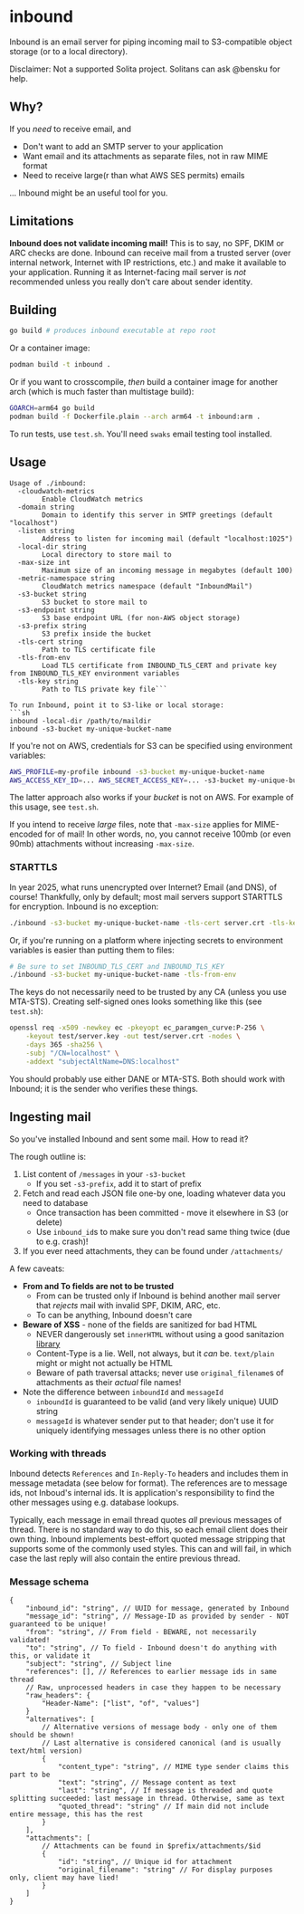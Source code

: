# inbound
Inbound is an email server for piping incoming mail to S3-compatible object
storage (or to a local directory).

Disclaimer: Not a supported Solita project. Solitans can ask @bensku for help.

## Why?
If you *need* to receive email, and
* Don't want to add an SMTP server to your application
* Want email and its attachments as separate files, not in raw MIME format
* Need to receive large(r than what AWS SES permits) emails

... Inbound might be an useful tool for you.

## Limitations
**Inbound does not validate incoming mail!** This is to say, no SPF, DKIM or
ARC checks are done. Inbound can receive mail from a trusted server
(over internal network, Internet with IP restrictions, etc.) and make it
available to your application. Running it as Internet-facing mail server is
*not* recommended unless you really don't care about sender identity.

## Building
```sh
go build # produces inbound executable at repo root
```

Or a container image:
```sh
podman build -t inbound .
```

Or if you want to crosscompile, *then* build a container image for another
arch (which is much faster than multistage build):
```sh
GOARCH=arm64 go build
podman build -f Dockerfile.plain --arch arm64 -t inbound:arm .
```

To run tests, use `test.sh`. You'll need `swaks` email testing tool installed.

## Usage
```
Usage of ./inbound:
  -cloudwatch-metrics
        Enable CloudWatch metrics
  -domain string
        Domain to identify this server in SMTP greetings (default "localhost")
  -listen string
        Address to listen for incoming mail (default "localhost:1025")
  -local-dir string
        Local directory to store mail to
  -max-size int
        Maximum size of an incoming message in megabytes (default 100)
  -metric-namespace string
        CloudWatch metrics namespace (default "InboundMail")
  -s3-bucket string
        S3 bucket to store mail to
  -s3-endpoint string
        S3 base endpoint URL (for non-AWS object storage)
  -s3-prefix string
        S3 prefix inside the bucket
  -tls-cert string
        Path to TLS certificate file
  -tls-from-env
        Load TLS certificate from INBOUND_TLS_CERT and private key from INBOUND_TLS_KEY environment variables
  -tls-key string
        Path to TLS private key file```

To run Inbound, point it to S3-like or local storage:
```sh
inbound -local-dir /path/to/maildir
inbound -s3-bucket my-unique-bucket-name
```

If you're not on AWS, credentials for S3 can be specified using
environment variables:
```sh
AWS_PROFILE=my-profile inbound -s3-bucket my-unique-bucket-name
AWS_ACCESS_KEY_ID=... AWS_SECRET_ACCESS_KEY=... -s3-bucket my-unique-bucket-name
```
The latter approach also works if your *bucket* is not on AWS. For example of
this usage, see `test.sh`.

If you intend to receive *large* files, note that `-max-size` applies for
MIME-encoded for of mail! In other words, no, you cannot receive
100mb (or even 90mb) attachments without increasing `-max-size`.

### STARTTLS
In year 2025, what runs unencrypted over Internet? Email (and DNS), of course!
Thankfully, only by default; most mail servers support STARTTLS for encryption.
Inbound is no exception:

```sh
./inbound -s3-bucket my-unique-bucket-name -tls-cert server.crt -tls-key server.key
```

Or, if you're running on a platform where injecting secrets to environment
variables is easier than putting them to files:
```sh
# Be sure to set INBOUND_TLS_CERT and INBOUND_TLS_KEY
./inbound -s3-bucket my-unique-bucket-name -tls-from-env
```

The keys do not necessarily need to be trusted by any CA (unless you use MTA-STS).
Creating self-signed ones looks something like this (see `test.sh`):
```sh
openssl req -x509 -newkey ec -pkeyopt ec_paramgen_curve:P-256 \
    -keyout test/server.key -out test/server.crt -nodes \
    -days 365 -sha256 \
    -subj "/CN=localhost" \
    -addext "subjectAltName=DNS:localhost"
```

You should probably use either DANE or MTA-STS. Both should work with Inbound;
it is the sender who verifies these things.

## Ingesting mail
So you've installed Inbound and sent some mail. How to read it?

The rough outline is:
1. List content of `/messages` in your `-s3-bucket`
   * If you set `-s3-prefix`, add it to start of prefix
2. Fetch and read each JSON file one-by one, loading whatever data you need to database
   * Once transaction has been committed - move it elsewhere in S3 (or delete)
   * Use `inbound_id`s to make sure you don't read same thing twice (due to e.g. crash)!
3. If you ever need attachments, they can be found under `/attachments/`

A few caveats:
* **From and To fields are not to be trusted**
  * From can be trusted only if Inbound is behind another mail server that
    *rejects* mail with invalid SPF, DKIM, ARC, etc.
  * To can be anything, Inbound doesn't care
* **Beware of XSS** - none of the fields are sanitized for bad HTML
  * NEVER dangerously set `innerHTML` without using a good sanitazion
    [library](https://github.com/cure53/DOMPurify)
  * Content-Type is a lie. Well, not always, but it *can* be. `text/plain`
    might or might not actually be HTML
  * Beware of path traversal attacks; never use `original_filename`s
    of attachments as their *actual* file names!
* Note the difference between `inboundId` and `messageId`
  * `inboundId` is guaranteed to be valid (and very likely unique) UUID string
  * `messageId` is whatever sender put to that header; don't use it for
    uniquely identifying messages unless there is no other option

### Working with threads
Inbound detects `References` and `In-Reply-To` headers and includes them in
message metadata (see below for format). The references are to message ids,
not Inboud's internal ids. It is application's responsibility to find the
other messages using e.g. database lookups.

Typically, each message in email thread quotes *all* previous messages of thread.
There is no standard way to do this, so each email client does their own thing.
Inbound implements best-effort quoted message stripping that supports some of the
commonly used styles. This can and will fail, in which case the last reply
will also contain the entire previous thread.

### Message schema
```jsonc
{
    "inbound_id": "string", // UUID for message, generated by Inbound
    "message_id": "string", // Message-ID as provided by sender - NOT guaranteed to be unique!
    "from": "string", // From field - BEWARE, not necessarily validated!
    "to": "string", // To field - Inbound doesn't do anything with this, or validate it
    "subject": "string", // Subject line
    "references": [], // References to earlier message ids in same thread
    // Raw, unprocessed headers in case they happen to be necessary
    "raw_headers": {
        "Header-Name": ["list", "of", "values"]
    }
    "alternatives": [
        // Alternative versions of message body - only one of them should be shown!
        // Last alternative is considered canonical (and is usually text/html version)
        {
            "content_type": "string", // MIME type sender claims this part to be
            "text": "string", // Message content as text
            "last": "string", // If message is threaded and quote splitting succeeded: last message in thread. Otherwise, same as text
            "quoted_thread": "string" // If main did not include entire message, this has the rest
        }
    ],
    "attachments": [
        // Attachments can be found in $prefix/attachments/$id
        {
            "id": "string", // Unique id for attachment
            "original_filename": "string" // For display purposes only, client may have lied!
        }
    ]
}
```